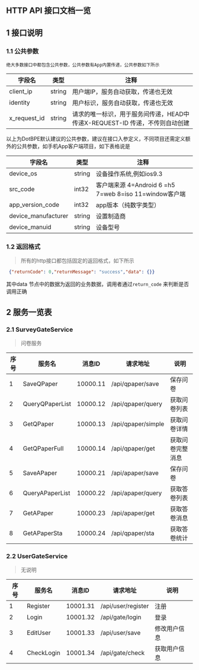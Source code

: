 HTTP API 接口文档一览  
--------------------------  
## 1 接口说明  
### 1.1 公共参数  
	绝大多数接口中都包含公共参数，公共参数有App内置传递，公共参数如下所示 
|  字段名  |  类型  |  注释  |  
| ------------ | ------------ | ------------ |  
|  client_ip  |  string  |  用户端IP，服务自动获取，传递也无效   |  
|  identity  |  string  |  用户标识，服务自动获取，传递也无效  |  
|  x_request_id  |  string  |  请求的唯一标识，用于服务间传递，HEAD中传递X-REQUEST-ID 传递，不传则自动创建  |  


以上为DotBPE默认建议的公共参数，建议在接口入参定义，不同项目还需定义额外的公共参数，如手机App客户端项目，如下表格说是

|  字段名  |  类型  |  注释  |  
| ------------ | ------------ | ------------ |  
|  device_os  |  string  |  设备操作系统,例如ios9.3  |  
|  src_code  |  int32  |  客户端来源 4=Android 6 =h5 7=web 8=iso 11=window客户端  |  
|  app_version_code  |  int32  |  app版本（纯数字类型）  |  
|  device_manufacturer  |  string  |  设置制造商  |  
|  device_manuid  |  string  |  设备型号  |  
   


### 1.2 返回格式  
> 所有的http接口都包括固定的返回格式，如下所示 

```json
 {"returnCode": 0,"returnMessage": "success","data": {}} 
``` 

其中data 节点中的数据为返回的业务数据，调用者通过`return_code` 来判断是否调用正确 

##  2 服务一览表  


### 2.1 SurveyGateService
>  问卷服务

| 序号 |  服务名  |  消息ID  |  请求地址  |  说明  |  
| ------------| ------------ | ------------ | ------------ | ------------ |
| 1 | SaveQPaper |  10000.11  |  /api/qpaper/save  |  保存问卷  |
| 2 | QueryQPaperList |  10000.12  |  /api/qpaper/query  |  获取问卷列表  |
| 3 | GetQPaper |  10000.13  |  /api/qpaper/simple  |  获取问卷详情  |
| 4 | GetQPaperFull |  10000.14  |  /api/qpaper/get  |  获取问卷完整消息  |
| 5 | SaveAPaper |  10000.21  |  /api/apaper/save  |  保存问卷  |
| 6 | QueryAPaperList |  10000.22  |  /api/apaper/query  |  获取答卷列表  |
| 7 | GetAPaper |  10000.23  |  /api/apaper/get  |  获取答卷消息  |
| 8 | GetAPaperSta |  10000.24  |  /api/qpaper/sta  |  获取答卷统计  |

### 2.2 UserGateService
>  无说明

| 序号 |  服务名  |  消息ID  |  请求地址  |  说明  |  
| ------------| ------------ | ------------ | ------------ | ------------ |
| 1 | Register |  10001.31  |  /api/user/register  |  注册  |
| 2 | Login |  10001.32  |  /api/gate/login  |  登录  |
| 3 | EditUser |  10001.33  |  /api/user/save  |  修改用户信息  |
| 4 | CheckLogin |  10001.34  |  /api/gate/check  |  获取用户信息  |
